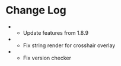 # Change Log

* * Update features from 1.8.9
* * Fix string render for crosshair overlay
* * Fix version checker